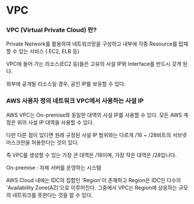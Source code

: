 # VPC

### VPC (Virtual Private Cloud) 란?

Private Network를 활용하여 네트워크망을 구성하고 내부에 각종 Resource를 탑재할 수 있는 서비스 ( EC2, ELB 등)

VPC에 들어 가는 리소스(EC2 등)들은 고유의 사설 IP와 Interface를 반드시 갖게 된다.

외부에 공개될 리소스일 경우, 공인 IP를 보유할 수 있다.

### AWS 사용자 정의 네트워크 VPC에서 사용하는 사설 IP

AWS VPC는 On-premise와 동일한 대역의 사설 IP를 사용할 수 있다.
모든 AWS 계정은 위의 사설 IP 대역을 사용할 수 있다.

다만 다른 점이 있다면 원래 규정된 사설 IP 범위와는 다르게 /16 ~ /28비트의 서브넷 마스크만을 허용한다는 것이 있다. 

즉 VPC를 생성할 수 있는 가장 큰 대역은 /16이며, 가장 작은 대역은 /28입니다.

On-premise : 자체 서버를 운영하는 시스템


AWS Cloud 내에는 IDC의 집합인 'Region'이 존재하고 Region은 IDC인 다수의 'Availability Zone(AZ)'으로 이루어진다. 그중에서 VPC는 Region에 상응하는 규모의 네트워크를 뜻한다는 것을 알 수 있다.
